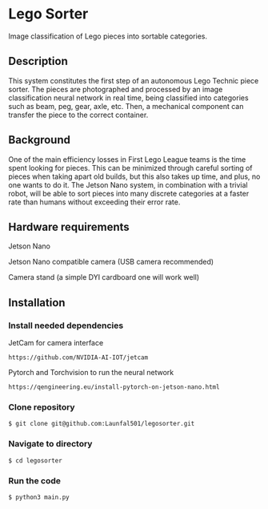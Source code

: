 # Lego Sorter
Image classification of Lego pieces into sortable categories.

## Description
This system constitutes the first step of an autonomous Lego Technic piece sorter. The pieces are photographed and processed by an image classification neural network in real time, being classified into categories such as beam, peg, gear, axle, etc. Then, a mechanical component can transfer the piece to the correct container.

## Background
One of the main efficiency losses in First Lego League teams is the time spent looking for pieces. This can be minimized through careful sorting of pieces when taking apart old builds, but this also takes up time, and plus, no one wants to do it. The Jetson Nano system, in combination with a trivial robot, will be able to sort pieces into many discrete categories at a faster rate than humans without exceeding their error rate.

## Hardware requirements
Jetson Nano

Jetson Nano compatible camera (USB camera recommended)

Camera stand (a simple DYI cardboard one will work well)

## Installation
### Install needed dependencies
JetCam for camera interface
```
https://github.com/NVIDIA-AI-IOT/jetcam
```
Pytorch and Torchvision to run the neural network
```
https://qengineering.eu/install-pytorch-on-jetson-nano.html
```


### Clone repository
```
$ git clone git@github.com:Launfal501/legosorter.git
```

### Navigate to directory
```
$ cd legosorter
```

### Run the code
```
$ python3 main.py
